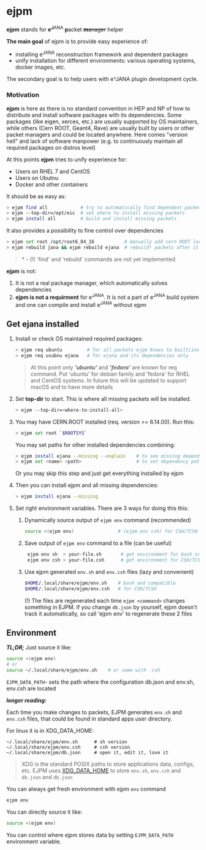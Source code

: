 # ejpm

**ejpm** stands for **e**<sup>**J**ANA</sup> **p**acket ~~**m**anager~~ helper

**The main goal** of ejpm is to provide easy experience of:

* installing e<sup>JANA</sup> reconstruction framework and dependent packages
* unify installation for different environments: various operating systems, docker images, etc. 

The secondary goal is to help users with e^JANA plugin development cycle.



### Motivation

**ejpm** is here as there is no standard convention in HEP and NP of how to distribute and install software packages 
with its dependencies. Some packages (like eigen, xerces, etc.) are usually supported by 
OS maintainers, while others (Cern ROOT, Geant4, Rave) are usually built by users or 
other packet managers and could be located anywhere. Here comes "version hell" and lack of software manpower (e.g. to 
continuously maintain all required packages on distros level) 

At this points **ejpm** tries to unify experience for:

- Users on RHEL 7 and CentOS
- Users on Ubutnu
- Docker and other containers


It should be as easy as:

```bash
> ejpm find all            # try to automatically find dependent packets* 
> ejpm --top-dir=/opt/eic  # set where to install missing packets
> ejpm install all         # build and install missing packets
```

It also provides a possibility to fine control over dependencies

```bash
> ejpm set root /opt/root6_04_16           # manually add cern ROOT location to use
> ejpm rebuild jana && ejpm rebuild ejana  # rebuild* packets after it 
```

> \* - (!) 'find' and 'rebuild' commands are not yet implemented



**ejpm** is not: 

1. It is not a real package manager, which automatically solves dependencies
2. **ejpm is not a requirment** for e<sup>JANA</sup>. It is not a part of e<sup>JANA</sup> 
    build system and one can compile and install e<sup>JANA</sup> without ejpm   


## Get ejana installed

1. Install or check OS maintained required packages:

    ```bash
    > ejpm req ubuntu         # for all packets ejpm knows to built/install
    > ejpm req usubnu ejana   # for ejana and its dependencies only
    ```
   
   > At this point only ***'ubuntu'*** and ***'fedora'*** are known for req command. 
     Put 'ubuntu' for debian family and 'fedora' for RHEL and CentOS systems.
     In future this will be updated to support macOS and to have more details

2. Set <b><blue>top-dir</blue></b> to start. This is where all missing packets will be installed.   

    ```bash
    > ejpm --top-dir=<where-to-install-all>
    ```
   
3. You may have CERN.ROOT installed (req. version >= 6.14.00). Run this:
    ```bash
    > ejpm set root `$ROOTSYS` 
    ```
   
   You may set paths for other installed dependencies combining:  
   ```bash
   > ejpm install ejana --missing --explain    # to see missing dependencies
   > ejpm set <name> <path>                    # to set dependency path
   ```
   
   Or you may skip this step and just get everything installed by ejpm
   
4. Then you can install ejpm and all missing dependencies:

    ```bash
    > ejpm install ejana --missing
    ```

5. Set right environment variables. There are 3 ways for doing this this: 
    
    1. Dynamically source output of ```ejpm env``` command (recommended)
    
        ```bash        
        source <(ejpm env)                # (ejpm env csh) for CSH/TCSH
        ```
    2. Save output of ```ejpm env``` command to a file (can be useful)
    
        ```bash
         ejpm env sh  > your-file.sh       # get environment for bash or compatible shells
         ejpm env csh > your-file.csh      # get environment for CSH/TCSH
        ```
    3. Use ejpm generated ```env.sh``` and ```env.csh``` files (lazy and convenient)
    
        ```bash        
        $HOME/.local/share/ejpm/env.sh    # bash and compatible
        $HOME/.local/share/ejpm/env.csh   # for CSH/TCSH
        ```
        (!) The files are regenerated each time ```ejpm <command>``` changes something in EJPM.
        If you change ```db.json``` by yourself, ejpm doesn't track it automatically, so call 'ejpm env'
        to regenerate these 2 files
    

## Environment

***TL;DR;*** Just source it like:
```bash
source <(ejpm env)      
# or
source ~/.local/share/ejpm/env.sh    # or same with .csh
```

 ```EJPM_DATA_PATH```- sets the path where the configuration db.json and env.sh, env.csh are located

***longer reading:***


Each time you make changes to packets, 
EJPM generates `env.sh` and `env.csh` files, 
that could be found in standard apps user directory.

For linux it is in XDG_DATA_HOME:

```
~/.local/share/ejpm/env.sh      # sh version
~/.local/share/ejpm/env.csh     # csh version
~/.local/share/ejpm/db.json     # open it, edit it, love it
```

> XDG is the standard POSIX paths to store applications data, configs, etc. 
EJPM uses [XDG_DATA_HOME](https://wiki.archlinux.org/index.php/XDG_Base_Directory#Specification)
to store `env.sh`, `env.csh` and `db.json` and ```db.json```

You can always get fresh environment with ejpm ```env``` command 
```bash
ejpm env
```

You can directly source it like:
```bash
source <(ejpm env)
```

You can control where ejpm stores data by setting ```EJPM_DATA_PATH``` environment variable.


<br><br>

